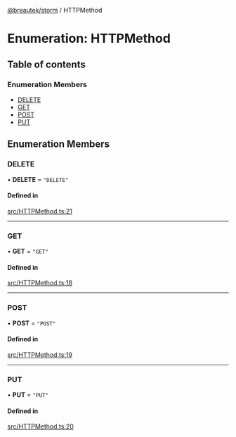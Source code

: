 [@breautek/storm](../README.md) / HTTPMethod

# Enumeration: HTTPMethod

## Table of contents

### Enumeration Members

- [DELETE](HTTPMethod.md#delete)
- [GET](HTTPMethod.md#get)
- [POST](HTTPMethod.md#post)
- [PUT](HTTPMethod.md#put)

## Enumeration Members

### DELETE

• **DELETE** = ``"DELETE"``

#### Defined in

[src/HTTPMethod.ts:21](https://github.com/breautek/storm/blob/0875c73/src/HTTPMethod.ts#L21)

___

### GET

• **GET** = ``"GET"``

#### Defined in

[src/HTTPMethod.ts:18](https://github.com/breautek/storm/blob/0875c73/src/HTTPMethod.ts#L18)

___

### POST

• **POST** = ``"POST"``

#### Defined in

[src/HTTPMethod.ts:19](https://github.com/breautek/storm/blob/0875c73/src/HTTPMethod.ts#L19)

___

### PUT

• **PUT** = ``"PUT"``

#### Defined in

[src/HTTPMethod.ts:20](https://github.com/breautek/storm/blob/0875c73/src/HTTPMethod.ts#L20)
